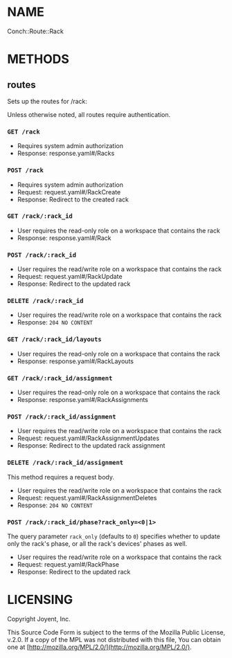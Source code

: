 # NAME

Conch::Route::Rack

# METHODS

## routes

Sets up the routes for /rack:

Unless otherwise noted, all routes require authentication.

### `GET /rack`

- Requires system admin authorization
- Response: response.yaml#/Racks

### `POST /rack`

- Requires system admin authorization
- Request: request.yaml#/RackCreate
- Response: Redirect to the created rack

### `GET /rack/:rack_id`

- User requires the read-only role on a workspace that contains the rack
- Response: response.yaml#/Rack

### `POST /rack/:rack_id`

- User requires the read/write role on a workspace that contains the rack
- Request: request.yaml#/RackUpdate
- Response: Redirect to the updated rack

### `DELETE /rack/:rack_id`

- User requires the read/write role on a workspace that contains the rack
- Response: `204 NO CONTENT`

### `GET /rack/:rack_id/layouts`

- User requires the read-only role on a workspace that contains the rack
- Response: response.yaml#/RackLayouts

### `GET /rack/:rack_id/assignment`

- User requires the read-only role on a workspace that contains the rack
- Response: response.yaml#/RackAssignments

### `POST /rack/:rack_id/assignment`

- User requires the read/write role on a workspace that contains the rack
- Request: request.yaml#/RackAssignmentUpdates
- Response: Redirect to the updated rack assignment

### `DELETE /rack/:rack_id/assignment`

This method requires a request body.

- User requires the read/write role on a workspace that contains the rack
- Request: request.yaml#/RackAssignmentDeletes
- Response: `204 NO CONTENT`

### `POST /rack/:rack_id/phase?rack_only=<0|1>`

The query parameter `rack_only` (defaults to `0`) specifies whether to update
only the rack's phase, or all the rack's devices' phases as well.

- User requires the read/write role on a workspace that contains the rack
- Request: request.yaml#/RackPhase
- Response: Redirect to the updated rack

# LICENSING

Copyright Joyent, Inc.

This Source Code Form is subject to the terms of the Mozilla Public License,
v.2.0. If a copy of the MPL was not distributed with this file, You can obtain
one at [http://mozilla.org/MPL/2.0/](http://mozilla.org/MPL/2.0/).
